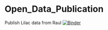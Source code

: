 # Open_Data_Publication
Publish Lilac data from Raul
[![Binder](https://mybinder.org/badge_logo.svg)](https://mybinder.org/v2/gh/MasoomeShariat/Open_Data_Publication/HEAD)
